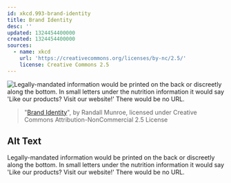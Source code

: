 ```yaml
---
id: xkcd.993-brand-identity
title: Brand Identity
desc: ''
updated: 1324454400000
created: 1324454400000
sources:
  - name: xkcd
    url: 'https://creativecommons.org/licenses/by-nc/2.5/'
    license: Creative Commons 2.5
---
```

![Legally-mandated information would be printed on the back or discreetly along the bottom. In small letters under the nutrition information it would say 'Like our products? Visit our website!' There would be no URL.](https://imgs.xkcd.com/comics/brand_identity.png)
> "[Brand Identity](https://xkcd.com/993/)", by Randall Munroe, licensed under Creative Commons Attribution-NonCommercial 2.5 License

## Alt Text
Legally-mandated information would be printed on the back or discreetly along the bottom. In small letters under the nutrition information it would say 'Like our products? Visit our website!' There would be no URL.
